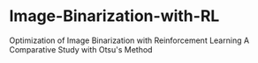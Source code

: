 # Image-Binarization-with-RL
Optimization of Image Binarization with Reinforcement Learning A Comparative Study with Otsu's Method
